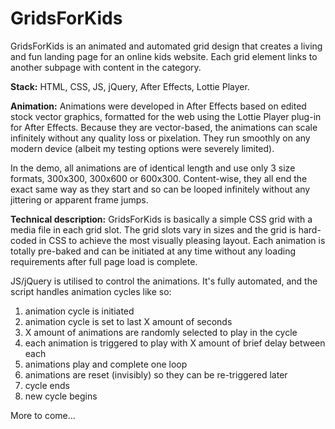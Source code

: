 # GridsForKids

GridsForKids is an animated and automated grid design that creates a living and fun landing page for an online kids website. Each grid element links to another subpage with content in the category. 

**Stack:**
HTML, CSS, JS, jQuery, After Effects, Lottie Player.

**Animation:**
Animations were developed in After Effects based on edited stock vector graphics, formatted for the web using the Lottie Player plug-in for After Effects. Because they are vector-based, the animations can scale infinitely without any quality loss or pixelation. They run smoothly on any modern device (albeit my testing options were severely limited). 

In the demo, all animations are of identical length and use only 3 size formats, 300x300, 300x600 or 600x300. Content-wise, they all end the exact same way as they start and so can be looped infinitely without any jittering or apparent frame jumps.

**Technical description:**
GridsForKids is basically a simple CSS grid with a media file in each grid slot. The grid slots vary in sizes and the grid is hard-coded in CSS to achieve the most visually pleasing layout. Each animation is totally pre-baked and can be initiated at any time without any loading requirements after full page load is complete.

JS/jQuery is utilised to control the animations. It's fully automated, and the script handles animation cycles like so:

1. animation cycle is initiated 
2. animation cycle is set to last X amount of seconds
3. X amount of animations are randomly selected to play in the cycle
4. each animation is triggered to play with X amount of brief delay between each
5. animations play and complete one loop
6. animations are reset (invisibly) so they can be re-triggered later
7. cycle ends
8. new cycle begins

More to come...
